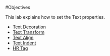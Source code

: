 #Objectives

This lab explains how to set the Text properties.  

- [Text Decoration](#01)
- [Text Transform](#02)
- [Text Align](#03)
- [Text Indent](#04)
- [HR Tag](#05)
